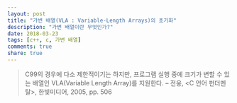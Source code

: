 ```yaml
---
layout: post
title: "가변 배열(VLA : Variable-Length Arrays)의 초기화"
description: "가변 배열이란 무엇인가?"
date: 2018-03-23
tags: [c++, c, 가변 배열]
comments: true
share: true
---
```


> C99의 경우에 다소 제한적이기는 하지만, 프로그램 실행 중에 크기가 변할 수 있는 배열인
VLA(Variable Length Array)를 지원한다.
> – 전웅, <C 언어 펀더멘탈>, 한빛미디어, 2005, pp. 506


